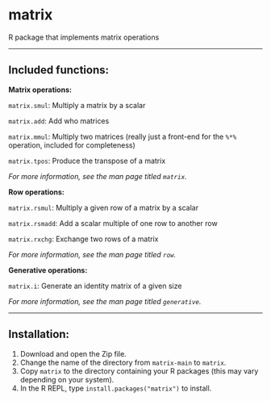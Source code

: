 # matrix
R package that implements matrix operations

----

## Included functions:

**Matrix operations:**

`matrix.smul`: Multiply a matrix by a scalar

`matrix.add`: Add who matrices

`matrix.mmul`: Multiply two matrices (really just a front-end for the `%*%` operation, included for completeness)

`matrix.tpos`: Produce the transpose of a matrix

*For more information, see the man page titled `matrix`.*

**Row operations:**

`matrix.rsmul`: Multiply a given row of a matrix by a scalar

`matrix.rsmadd`: Add a scalar multiple of one row to another row

`matrix.rxchg`: Exchange two rows of a matrix

*For more information, see the man page titled `row`.*

**Generative operations:**

`matrix.i`: Generate an identity matrix of a given size

*For more information, see the man page titled `generative`.*

----

## Installation:

1. Download and open the Zip file.
2. Change the name of the directory from `matrix-main` to `matrix`.
3. Copy `matrix` to the directory containing your R packages (this may vary depending on your system).
4. In the R REPL, type `install.packages("matrix")` to install.
